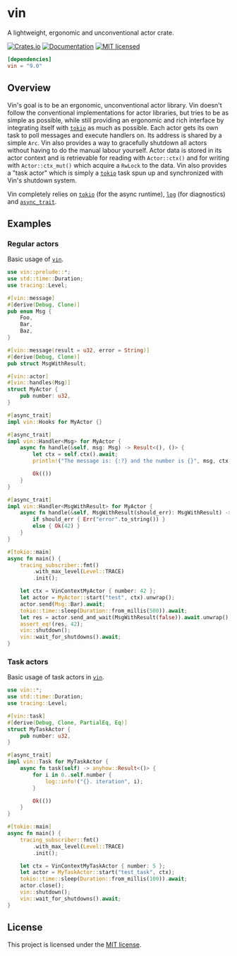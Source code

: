 # vin
A lightweight, ergonomic and unconventional actor crate.

[![Crates.io][crates-badge]][crates-url] [![Documentation][docs-badge]][docs-url] [![MIT licensed][mit-badge]][mit-url]

[crates-badge]: https://img.shields.io/crates/d/vin
[crates-url]: https://crates.io/crates/vin
[docs-badge]: https://img.shields.io/docsrs/vin
[docs-url]: https://docs.rs/vin
[mit-badge]: https://img.shields.io/badge/license-MIT-blue.svg
[mit-url]: LICENSE

```toml
[dependencies]
vin = "9.0"
```

## Overview

Vin's goal is to be an ergonomic, unconventional actor library. Vin doesn't follow the conventional implementations for actor libraries, but tries to be as simple as possible, while still providing an ergonomic and rich interface by integrating itself with [`tokio`](https://github.com/tokio-rs/tokio) as much as possible. Each actor gets its own task to poll messages and execute handlers on. Its address is shared by a simple `Arc`. Vin also provides a way to gracefully shutdown all actors without having to do the manual labour yourself. Actor data is stored in its actor context and is retrievable for reading with `Actor::ctx()` and for writing with `Actor::ctx_mut()` which acquire a `RwLock` to the data. Vin also provides a "task actor" which is simply a [`tokio`](https://github.com/tokio-rs/tokio) task spun up and synchronized with Vin's shutdown system.

Vin completely relies on [`tokio`](https://github.com/tokio-rs/tokio) (for the async runtime), [`log`](https://github.com/rust-lang/log) (for diagnostics) and [`async_trait`](https://github.com/dtolnay/async-trait).

## Examples

### Regular actors
Basic usage of [`vin`](https://github.com/mscofield0/vin).

```rust
use vin::prelude::*;
use std::time::Duration;
use tracing::Level;

#[vin::message]
#[derive(Debug, Clone)]
pub enum Msg {
    Foo,
    Bar,
    Baz,
}

#[vin::message(result = u32, error = String)]
#[derive(Debug, Clone)]
pub struct MsgWithResult;

#[vin::actor]
#[vin::handles(Msg)]
struct MyActor {
    pub number: u32,
}

#[async_trait]
impl vin::Hooks for MyActor {}

#[async_trait]
impl vin::Handler<Msg> for MyActor {
    async fn handle(&self, msg: Msg) -> Result<(), ()> {
        let ctx = self.ctx().await;
        println!("The message is: {:?} and the number is {}", msg, ctx.number);

        Ok(())
    }
}

#[async_trait]
impl vin::Handler<MsgWithResult> for MyActor {
    async fn handle(&self, MsgWithResult(should_err): MsgWithResult) -> Result<u32, String> {
        if should_err { Err("error".to_string()) }
        else { Ok(42) }
    }
}

#[tokio::main]
async fn main() {
    tracing_subscriber::fmt()
        .with_max_level(Level::TRACE)
        .init();

    let ctx = VinContextMyActor { number: 42 };
    let actor = MyActor::start("test", ctx).unwrap();
    actor.send(Msg::Bar).await;
    tokio::time::sleep(Duration::from_millis(500)).await;
    let res = actor.send_and_wait(MsgWithResult(false)).await.unwrap();
    assert_eq!(res, 42);
    vin::shutdown();
    vin::wait_for_shutdowns().await;
}
```

### Task actors
Basic usage of task actors in [`vin`](https://github.com/mscofield0/vin).

```rust
use vin::*;
use std::time::Duration;
use tracing::Level;

#[vin::task]
#[derive(Debug, Clone, PartialEq, Eq)]
struct MyTaskActor {
    pub number: u32,
}

#[async_trait]
impl vin::Task for MyTaskActor {
    async fn task(self) -> anyhow::Result<()> {
        for i in 0..self.number {
            log::info!("{}. iteration", i);
        }

        Ok(())
    }
}

#[tokio::main]
async fn main() {
    tracing_subscriber::fmt()
        .with_max_level(Level::TRACE)
        .init();

    let ctx = VinContextMyTaskActor { number: 5 };
    let actor = MyTaskActor::start("test_task", ctx);
    tokio::time::sleep(Duration::from_millis(100)).await;
    actor.close();
    vin::shutdown();
    vin::wait_for_shutdowns().await;
}
```

## License

This project is licensed under the [MIT license](https://github.com/mscofield0/vin/blob/master/LICENSE).
